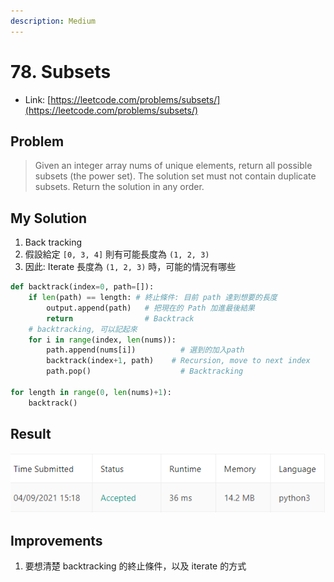 ```yaml
---
description: Medium
---
```


# 78. Subsets

* Link: [https://leetcode.com/problems/subsets/](https://leetcode.com/problems/subsets/)

## Problem

> Given an integer array nums of unique elements, return all possible subsets \(the power set\). The solution set must not contain duplicate subsets. Return the solution in any order.

## My Solution

1. Back tracking
2. 假設給定 `[0, 3, 4]` 則有可能長度為 `(1, 2, 3)`
3. 因此: Iterate 長度為 `(1, 2, 3)` 時，可能的情況有哪些

```python
def backtrack(index=0, path=[]):
    if len(path) == length: # 終止條件: 目前 path 達到想要的長度
        output.append(path)   # 把現在的 Path 加進最後結果
        return                # Backtrack
    # backtracking, 可以記起來
    for i in range(index, len(nums)):
        path.append(nums[i])          # 選到的加入path
        backtrack(index+1, path)    # Recursion, move to next index
        path.pop()                    # Backtracking

for length in range(0, len(nums)+1):
    backtrack()
```

## Result

![](../../.gitbook/assets/untitled.png)

## Improvements

1. 要想清楚 backtracking 的終止條件，以及 iterate 的方式

